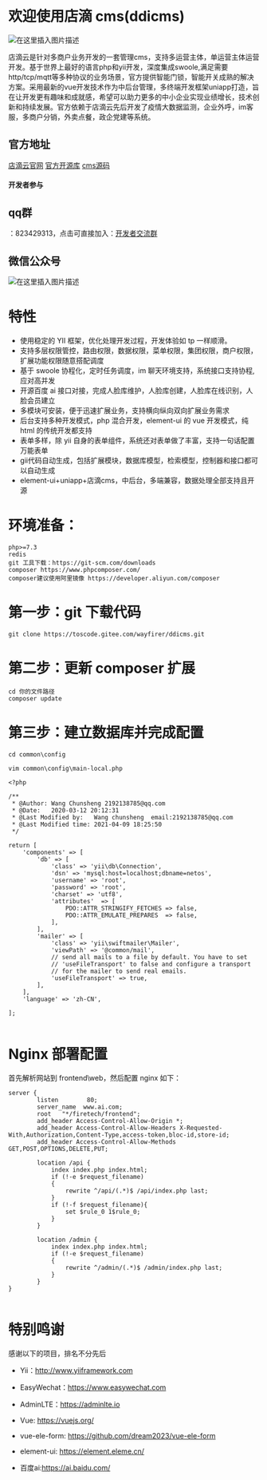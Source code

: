 
# 欢迎使用店滴 cms(ddicms)
![在这里插入图片描述](https://diandi-1255369109.cos.ap-nanjing.myqcloud.com/cms%2F479ed84d544cfcb0f5a7e7be2f5f60c.jpg)

店滴云是针对多商户业务开发的一套管理cms，支持多运营主体，单运营主体运营开发。基于世界上最好的语言php和yii开发，深度集成swoole,满足需要http/tcp/mqtt等多种协议的业务场景，官方提供智能门锁，智能开关成熟的解决方案。采用最新的vue开发技术作为中后台管理，多终端开发框架uniapp打造，旨在让开发更有趣味和成就感，希望可以助力更多的中小企业实现业绩增长，技术创新和持续发展。官方依赖于店滴云先后开发了疫情大数据监测，企业外呼，im客服，多商户分销，外卖点餐，政企党建等系统。


## 官方地址
[店滴云官网](https://www.dandicloud.com/)
[官方开源库](https://toscode.gitee.com/wayfirer)
[cms源码](https://toscode.gitee.com/wayfirer/ddicms)
#### 开发者参与   

## qq群

：823429313，点击可直接加入：[开发者交流群](https://jq.qq.com/?_wv=1027&k=4d2Rl2lc)

## 微信公众号
![在这里插入图片描述](https://diandi-1255369109.cos.ap-nanjing.myqcloud.com/cms%2F8edc20c70e46975e7520a8961414295.jpg)
# 特性
- 使用稳定的 YII 框架，优化处理开发过程，开发体验如 tp 一样顺滑。
- 支持多层权限管控，路由权限，数据权限，菜单权限，集团权限，商户权限，扩展功能权限随意搭配调度
- 基于 swoole 协程化，定时任务调度，im 聊天环境支持，系统接口支持协程,应对高并发
- 开源百度 ai 接口对接，完成人脸库维护，人脸库创建，人脸库在线识别，人脸会员建立
- 多模块可安装，便于迅速扩展业务，支持横向纵向双向扩展业务需求
- 后台支持多种开发模式，php 混合开发，element-ui 的 vue 开发模式，纯 html 的传统开发都支持
- 表单多样，除 yii 自身的表单组件，系统还对表单做了丰富，支持一句话配置万能表单
- gii代码自动生成，包括扩展模块，数据库模型，检索模型，控制器和接口都可以自动生成
- element-ui+uniapp+店滴cms，中后台，多端兼容，数据处理全部支持且开源

# 环境准备：

    php>=7.3
    redis
    git 工具下载：https://git-scm.com/downloads
    composer https://www.phpcomposer.com/
    composer建议使用阿里镜像 https://developer.aliyun.com/composer

# 第一步：git 下载代码

```
git clone https://toscode.gitee.com/wayfirer/ddicms.git

```

# 第二步：更新 composer 扩展

```
cd 你的文件路径
composer update

```

# 第三步：建立数据库并完成配置

```
cd common\config

vim common\config\main-local.php

```

```
<?php

/**
 * @Author: Wang Chunsheng 2192138785@qq.com
 * @Date:   2020-03-12 20:12:31
 * @Last Modified by:   Wang chunsheng  email:2192138785@qq.com
 * @Last Modified time: 2021-04-09 18:25:50
 */

return [
    'components' => [
        'db' => [
            'class' => 'yii\db\Connection',
            'dsn' => 'mysql:host=localhost;dbname=netos',
            'username' => 'root',
            'password' => 'root',
            'charset' => 'utf8',
            'attributes'  => [
                PDO::ATTR_STRINGIFY_FETCHES => false,
                PDO::ATTR_EMULATE_PREPARES  => false,
            ],
        ],
        'mailer' => [
            'class' => 'yii\swiftmailer\Mailer',
            'viewPath' => '@common/mail',
            // send all mails to a file by default. You have to set
            // 'useFileTransport' to false and configure a transport
            // for the mailer to send real emails.
            'useFileTransport' => true,
        ],
    ],
    'language' => 'zh-CN',

];


```

# Nginx 部署配置

首先解析网站到 frontend\web，然后配置 nginx 如下：

```
server {
        listen        80;
        server_name  www.ai.com;
        root   "*/firetech/frontend";
        add_header Access-Control-Allow-Origin *;
        add_header Access-Control-Allow-Headers X-Requested-With,Authorization,Content-Type,access-token,bloc-id,store-id;
        add_header Access-Control-Allow-Methods GET,POST,OPTIONS,DELETE,PUT;

        location /api {
            index index.php index.html;
            if (!-e $request_filename)
            {
                rewrite ^/api/(.*)$ /api/index.php last;
            }
            if (!-f $request_filename){
                set $rule_0 1$rule_0;
            }
        }

        location /admin {
            index index.php index.html;
            if (!-e $request_filename)
            {
                rewrite ^/admin/(.*)$ /admin/index.php last;
            }
        }
}


```
# 特别鸣谢

感谢以下的项目，排名不分先后

- Yii：http://www.yiiframework.com

- EasyWechat：https://www.easywechat.com

- AdminLTE：https://adminlte.io

- Vue: https://vuejs.org/

- vue-ele-form: https://github.com/dream2023/vue-ele-form

- element-ui: https://element.eleme.cn/

- 百度ai:https://ai.baidu.com/